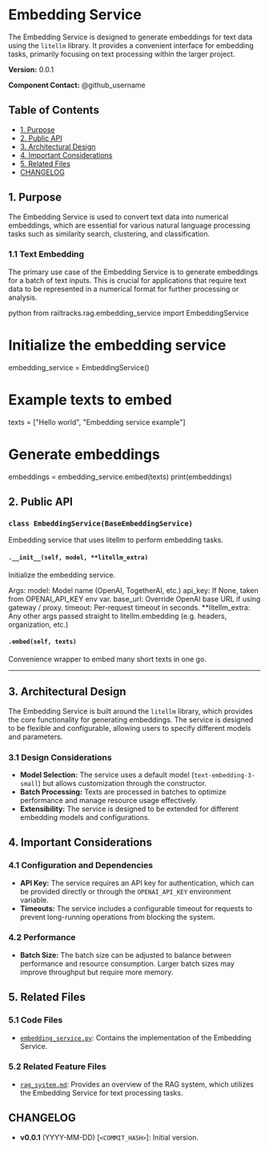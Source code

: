 # Embedding Service

The Embedding Service is designed to generate embeddings for text data using the `litellm` library. It provides a convenient interface for embedding tasks, primarily focusing on text processing within the larger project.

**Version:** 0.0.1

**Component Contact:** @github_username

## Table of Contents

- [1. Purpose](#1-purpose)
- [2. Public API](#2-public-api)
- [3. Architectural Design](#3-architectural-design)
- [4. Important Considerations](#4-important-considerations)
- [5. Related Files](#5-related-files)
- [CHANGELOG](#changelog)

## 1. Purpose

The Embedding Service is used to convert text data into numerical embeddings, which are essential for various natural language processing tasks such as similarity search, clustering, and classification.

### 1.1 Text Embedding

The primary use case of the Embedding Service is to generate embeddings for a batch of text inputs. This is crucial for applications that require text data to be represented in a numerical format for further processing or analysis.

python
from railtracks.rag.embedding_service import EmbeddingService

# Initialize the embedding service
embedding_service = EmbeddingService()

# Example texts to embed
texts = ["Hello world", "Embedding service example"]

# Generate embeddings
embeddings = embedding_service.embed(texts)
print(embeddings)


## 2. Public API

### `class EmbeddingService(BaseEmbeddingService)`
Embedding service that uses litellm to perform embedding tasks.

#### `.__init__(self, model, **litellm_extra)`
Initialize the embedding service.

Args:
    model: Model name (OpenAI, TogetherAI, etc.)
    api_key: If None, taken from OPENAI_API_KEY env var.
    base_url: Override OpenAI base URL if using gateway / proxy.
    timeout: Per-request timeout in seconds.
    **litellm_extra: Any other args passed straight to litellm.embedding
                    (e.g. headers, organization, etc.)

#### `.embed(self, texts)`
Convenience wrapper to embed many short texts in one go.


---

## 3. Architectural Design

The Embedding Service is built around the `litellm` library, which provides the core functionality for generating embeddings. The service is designed to be flexible and configurable, allowing users to specify different models and parameters.

### 3.1 Design Considerations

- **Model Selection:** The service uses a default model (`text-embedding-3-small`) but allows customization through the constructor.
- **Batch Processing:** Texts are processed in batches to optimize performance and manage resource usage effectively.
- **Extensibility:** The service is designed to be extended for different embedding models and configurations.

## 4. Important Considerations

### 4.1 Configuration and Dependencies

- **API Key:** The service requires an API key for authentication, which can be provided directly or through the `OPENAI_API_KEY` environment variable.
- **Timeouts:** The service includes a configurable timeout for requests to prevent long-running operations from blocking the system.

### 4.2 Performance

- **Batch Size:** The batch size can be adjusted to balance between performance and resource consumption. Larger batch sizes may improve throughput but require more memory.

## 5. Related Files

### 5.1 Code Files

- [`embedding_service.py`](../packages/railtracks/src/railtracks/rag/embedding_service.py): Contains the implementation of the Embedding Service.

### 5.2 Related Feature Files

- [`rag_system.md`](../docs/features/rag_system.md): Provides an overview of the RAG system, which utilizes the Embedding Service for text processing tasks.

## CHANGELOG

- **v0.0.1** (YYYY-MM-DD) [`<COMMIT_HASH>`]: Initial version.
